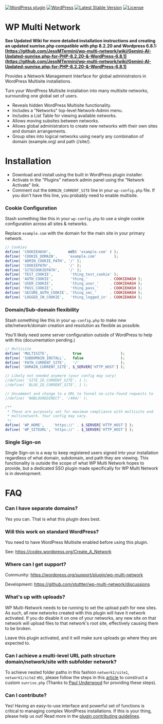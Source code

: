 [![WordPress plugin](https://img.shields.io/wordpress/plugin/v/wp-multi-network.svg)](https://wordpress.org/plugins/wp-multi-network/)
[![WordPress](https://img.shields.io/wordpress/v/wp-multi-network.svg)](https://wordpress.org/plugins/wp-multi-network/)
[![Latest Stable Version](https://poser.pugx.org/stuttter/wp-multi-network/version)](https://packagist.org/packages/stuttter/wp-multi-network)
[![License](https://poser.pugx.org/stuttter/wp-multi-network/license)](https://packagist.org/packages/stuttter/wp-multi-network)

# WP Multi Network
**See Updated Wiki for more detailed installation instructions and creating an updated sunrise.php compatible with php 8.2.20 and Wordpress 6.8.1: [https://github.com/JessMTermini/wp-multi-network/wiki/Gemini-AI-Updated-sunrise.php-for-PHP-8.2.20-&-WordPress-6.8.1](https://github.com/JessMTermini/wp-multi-network/wiki/Gemini-AI-Updated-sunrise.php-for-PHP-8.2.20-&-WordPress-6.8.1)**

Provides a Network Management Interface for global administrators in WordPress Multisite installations.

Turn your WordPress Multisite installation into many multisite networks, surrounding one global set of users.

* Reveals hidden WordPress Multisite functionality.
* Includes a "Networks" top-level Network-Admin menu.
* Includes a List Table for viewing available networks.
* Allows moving subsites between networks.
* Allows global administrators to create new networks with their own sites and domain arrangements.
* Group sites into logical networks using nearly any combination of domain (example.org) and path (/site/).

# Installation

* Download and install using the built in WordPress plugin installer.
* Activate in the "Plugins" network admin panel using the "Network Activate" link.
* Comment out the `DOMAIN_CURRENT_SITE` line in your `wp-config.php` file. If you don't have this line, you probably need to enable multisite.

### Cookie Configuration

Stash something like this in your `wp-config.php` to use a single cookie configuration across all sites & networks.

Replace `example.com` with the domain for the main site in your primary network.

```php
// Cookies
define( 'COOKIEHASH',        md5( 'example.com' ) );
define( 'COOKIE_DOMAIN',     'example.com'        );
define( 'ADMIN_COOKIE_PATH', '/' );
define( 'COOKIEPATH',        '/' );
define( 'SITECOOKIEPATH',    '/' );
define( 'TEST_COOKIE',        'thing_test_cookie' );
define( 'AUTH_COOKIE',        'thing_'          . COOKIEHASH );
define( 'USER_COOKIE',        'thing_user_'     . COOKIEHASH );
define( 'PASS_COOKIE',        'thing_pass_'     . COOKIEHASH );
define( 'SECURE_AUTH_COOKIE', 'thing_sec_'      . COOKIEHASH );
define( 'LOGGED_IN_COOKIE',   'thing_logged_in' . COOKIEHASH );
```

### Domain/Sub-domain flexibility

Stash something like this in your `wp-config.php` to make new site/network/domain creation and resolution as flexible as possible.

You'll likely need some server configuration outside of WordPress to help with this (documentation pending.)

```php
// Multisite
define( 'MULTISITE',           true                  );
define( 'SUBDOMAIN_INSTALL',   false                 );
define( 'PATH_CURRENT_SITE',   '/'                   );
define( 'DOMAIN_CURRENT_SITE', $_SERVER['HTTP_HOST'] );

// Likely not needed anymore (your config may vary)
//define( 'SITE_ID_CURRENT_SITE', 1 );
//define( 'BLOG_ID_CURRENT_SITE', 1 );

// Uncomment and change to a URL to funnel no-site-found requests to
//define( 'NOBLOGREDIRECT', '/404/' );

/**
 * These are purposely set for maximum compliance with multisite and
 * multinetwork. Your config may vary.
 */
define( 'WP_HOME',    'https://' . $_SERVER['HTTP_HOST'] );
define( 'WP_SITEURL', 'https://' . $_SERVER['HTTP_HOST'] );
```

### Single Sign-on

Single Sign-on is a way to keep registered users signed into your installation regardless of what domain, subdomain, and path they are viewing. This functionality is outside the scope of what WP Multi Network hopes to provide, but a dedicated SSO plugin made specifically for WP Multi Network is in development.

# FAQ

### Can I have separate domains?

Yes you can. That is what this plugin does best.

### Will this work on standard WordPress?

You need to have WordPress Multisite enabled before using this plugin.

See: https://codex.wordpress.org/Create_A_Network

### Where can I get support?

Community: https://wordpress.org/support/plugin/wp-multi-network

Development: https://github.com/stuttter/wp-multi-network/discussions

### What's up with uploads?

WP Multi-Network needs to be running to set the upload path for new sites. As such, all new networks created with this plugin will have it network activated. If you do disable it on one of your networks, any new site on that network will upload files to that network's root site, effectively causing them to be broken.

Leave this plugin activated, and it will make sure uploads go where they are expected to.

### Can I achieve a multi-level URL path structure domain/network/site with subfolder network?

To achieve nested folder paths in this fashion `network1/site1`, `network1/site2` etc, please follow the steps in this [article](https://github.com/stuttter/wp-multi-network/wiki/WordPress-Multisite-With-Nested-Folder-Paths) to construct a custom `sunrise.php` (Thanks to [Paul Underwood](https://paulund.co.uk) for providing these steps).

### Can I contribute?

Yes! Having an easy-to-use interface and powerful set of functions is critical to managing complex WordPress installations. If this is your thing, please help us out! Read more in the [plugin contributing guidelines](https://github.com/stuttter/wp-multi-network/blob/master/CONTRIBUTING.md).
